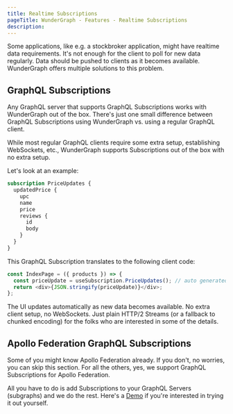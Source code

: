 ```yaml
---
title: Realtime Subscriptions
pageTitle: WunderGraph - Features - Realtime Subscriptions
description:
---
```


Some applications, like e.g. a stockbroker application, might have realtime data requirements.
It's not enough for the client to poll for new data regularly.
Data should be pushed to clients as it becomes available.
WunderGraph offers multiple solutions to this problem.

## GraphQL Subscriptions

Any GraphQL server that supports GraphQL Subscriptions works with WunderGraph out of the box.
There's just one small difference between GraphQL Subscriptions using WunderGraph vs. using a regular GraphQL client.

While most regular GraphQL clients require some extra setup, establishing WebSockets, etc.,
WunderGraph supports Subscriptions out of the box with no extra setup.

Let's look at an example:

```graphql
subscription PriceUpdates {
  updatedPrice {
    upc
    name
    price
    reviews {
      id
      body
    }
  }
}
```

This GraphQL Subscription translates to the following client code:

```typescript jsx
const IndexPage = ({ products }) => {
  const priceUpdate = useSubscription.PriceUpdates(); // auto generated
  return <div>{JSON.stringify(priceUpdate)}</div>;
};
```

The UI updates automatically as new data becomes available.
No extra client setup, no WebSockets.
Just plain HTTP/2 Streams (or a fallback to chunked encoding) for the folks who are interested in some of the details.

## Apollo Federation GraphQL Subscriptions

Some of you might know Apollo Federation already.
If you don't, no worries, you can skip this section.
For all the others, yes, we support GraphQL Subscriptions for Apollo Federation.

All you have to do is add Subscriptions to your GraphQL Servers (subgraphs) and we do the rest.
Here's a [Demo](https://github.com/wundergraph/wundergraph-demo) if you're interested in trying it out yourself.
